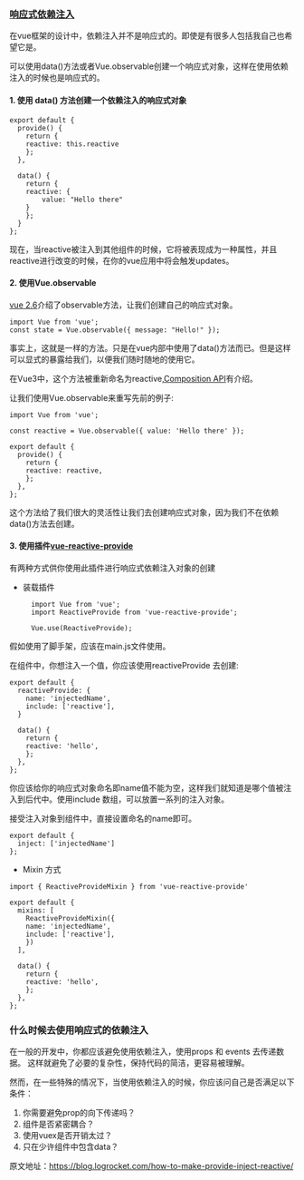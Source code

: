 ### [响应式依赖注入](https://blog.logrocket.com/how-to-make-provide-inject-reactive/)

在vue框架的设计中，依赖注入并不是响应式的。即使是有很多人包括我自己也希望它是。

可以使用data()方法或者Vue.observable创建一个响应式对象，这样在使用依赖注入的时候也是响应式的。

#### 1. 使用 data() 方法创建一个依赖注入的响应式对象

```
export default {
  provide() {
    return {
    reactive: this.reactive
    };
  },

  data() {
    return {
    reactive: {
        value: "Hello there"
    }
    };
  }
};
```

现在，当reactive被注入到其他组件的时候，它将被表现成为一种属性，并且reactive进行改变的时候，在你的vue应用中将会触发updates。

#### 2. 使用Vue.observable

[vue 2.6](https://github.com/vuejs/vue/releases/tag/v2.6.0)介绍了observable方法，让我们创建自己的响应式对象。

``` 
import Vue from 'vue';
const state = Vue.observable({ message: "Hello!" });
```

事实上，这就是一样的方法。只是在vue内部中使用了data()方法而已。但是这样可以显式的暴露给我们，以便我们随时随地的使用它。

在Vue3中，这个方法被重新命名为reactive,[Composition API](https://github.com/vuejs/rfcs/pull/78)有介绍。

让我们使用Vue.observable来重写先前的例子:

```
import Vue from 'vue';

const reactive = Vue.observable({ value: 'Hello there' });

export default {
  provide() {
    return {
    reactive: reactive,
    };
  },
};
```
这个方法给了我们很大的灵活性让我们去创建响应式对象，因为我们不在依赖data()方法去创建。

#### 3. 使用插件[vue-reactive-provide](https://github.com/LinusBorg/vue-reactive-provide)

有两种方式供你使用此插件进行响应式依赖注入对象的创建

+ 装载插件
  
  ```
    import Vue from 'vue';
    import ReactiveProvide from 'vue-reactive-provide';

    Vue.use(ReactiveProvide);
  ```
假如使用了脚手架，应该在main.js文件使用。

在组件中，你想注入一个值，你应该使用reactiveProvide 去创建:

```
export default {
  reactiveProvide: {
    name: 'injectedName',
    include: ['reactive'],
  }

  data() {
    return {
    reactive: 'hello',
    };
  },
};

```

你应该给你的响应式对象命名即name值不能为空，这样我们就知道是哪个值被注入到后代中。使用include 数组，可以放置一系列的注入对象。


接受注入对象到组件中，直接设置命名的name即可。
```
export default {
  inject: ['injectedName']
};

```

+ Mixin 方式

```
import { ReactiveProvideMixin } from 'vue-reactive-provide'

export default {
  mixins: [
    ReactiveProvideMixin({
    name: 'injectedName',
    include: ['reactive'],
    })
  ],

  data() {
    return {
    reactive: 'hello',
    };
  },
};

```
### 什么时候去使用响应式的依赖注入

在一般的开发中，你都应该避免使用依赖注入，使用props 和 events 去传递数据。
这样就避免了必要的复杂性，保持代码的简洁，更容易被理解。

然而，在一些特殊的情况下，当使用依赖注入的时候，你应该问自己是否满足以下条件：

1. 你需要避免prop的向下传递吗？
2. 组件是否紧密耦合？
3. 使用vuex是否开销太过？
4. 只在少许组件中包含data？

原文地址：https://blog.logrocket.com/how-to-make-provide-inject-reactive/